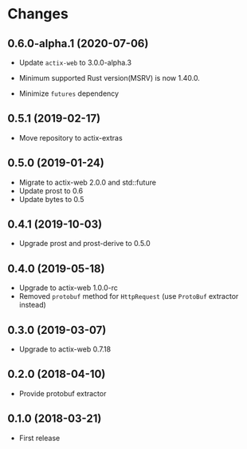 # Changes

## 0.6.0-alpha.1 (2020-07-06)

* Update `actix-web` to 3.0.0-alpha.3

* Minimum supported Rust version(MSRV) is now 1.40.0.

* Minimize `futures` dependency

## 0.5.1 (2019-02-17)

* Move repository to actix-extras

## 0.5.0 (2019-01-24)

* Migrate to actix-web 2.0.0 and std::future
* Update prost to 0.6
* Update bytes to 0.5

## 0.4.1 (2019-10-03)

* Upgrade prost and prost-derive to 0.5.0

## 0.4.0 (2019-05-18)

* Upgrade to actix-web 1.0.0-rc
* Removed `protobuf` method for `HttpRequest` (use `ProtoBuf` extractor instead)

## 0.3.0 (2019-03-07)

* Upgrade to actix-web 0.7.18

## 0.2.0 (2018-04-10)

* Provide protobuf extractor

## 0.1.0 (2018-03-21)

* First release
